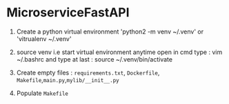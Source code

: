 # MicroserviceFastAPI

1. Create a python virtual environment 'python2 -m venv ~/.venv' or 'vitrualenv ~/.venv'

2. source venv i.e start virtual environment anytime open  in cmd type : vim ~/.bashrc and type at last : source ~/.venv/bin/activate

3. Create empty files : `requirements.txt`, `Dockerfile`, `Makefile`,`main.py`,`mylib/__init__.py`
4. Populate `Makefile `